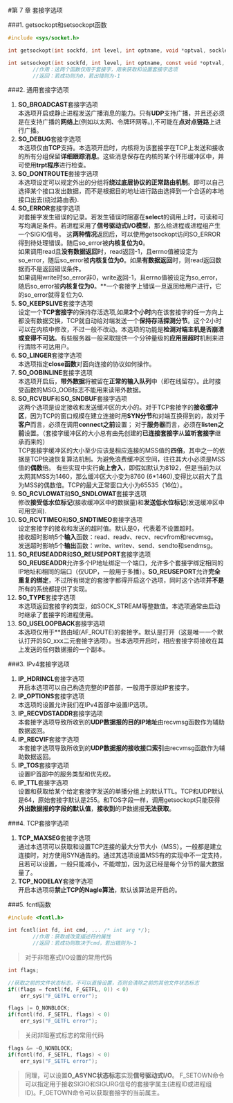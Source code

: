 #第 7 章  套接字选项


###1. getsockopt和setsockopt函数
```C
#include <sys/socket.h>

int getsockopt(int sockfd, int level, int optname, void *optval, socklen_t *optlen);

int setsockopt(int sockfd, int level, int optname, const void *optval, socklen_t optlen);
		//作用：这两个函数仅用于套接字，用来获取和设置套接字选项
		//返回：若成功则为0，若出错则为-1
```	


###2. 通用套接字选项
>
1. **SO_BROADCAST**套接字选项   
本选项开启或静止进程发送广播消息的能力。只有**UDP**支持广播，并且还必须是在支持广播的**网络上**(例如以太网、令牌环网等。),不可能在**点对点链路**上进行广播。   
2. **SO_DEBUG**套接字选项    
本选项仅由**TCP**支持。本选项开启时，内核将为该套接字在TCP上发送和接收的所有分组保留**详细跟踪消息**。这些消息保存在内核的某个环形缓冲区中，并可使用**trpt程序**进行检查。    
3. **SO_DONTROUTE**套接字选项   
本选项设定可以规定外出的分组将**绕过底层协议的正常路由机制**。即可以自己选择某个接口发出数据，而不是根据目的地址进行路由选择到一个合适的本地接口出去(绕过路由表).   
4. **SO_ERROR**套接字选项   
对套接字发生错误的记录。若发生错误时阻塞在**select**的调用上时，可读和可写均满足条件。若进程采用了**信号驱动式I/O模型**，那么给进程或进程组产生一个SIGIO信号。
这**两种情况**返回后，可以使用getsockopt访问SO_ERROR得到待处理错误。随后so_error被**内核复位为0**。  
如果调用read且**没有数据返回**时，read返回-1，且errno值被设定为so_error，随后so_error被**内核复位为0**。如果**有数据返回**时，则read返回数据而不是返回错误条件。   
如果调用write时so_error非0，write返回-1，且errno值被设定为so_error，随后so_error被**内核复位为0**。**一个套接字上错误一旦返回给用户进行，它的so_error就得复位为0.   
5. **SO_KEEPSLIVE**套接字选项   
设定一个**TCP套接字**的保持存活选项,如果**2个小时**内在该套接字的任一方向上都没有数据交换，TCP就自动给对端发送一个**保持存活探测分节**。这个2小时可以在内核中修改，不过一般不改动。本选项的功能是**检测对端主机是否崩溃或变得不可达**。有些服务器一般采取提供一个分钟量级的**应用层超时**机制来进行清除不可达用户。    
6. **SO_LINGER**套接字选项   
本选项指定**close函数**对面向连接的协议如何操作。    
7. **SO_OOBINLINE**套接字选项  
本选项开启后，**带外数据**将被留在**正常的输入队列**中（即在线留存）。此时接受函数的MSG_OOB标志不能用来读带外数据。   
8. **SO_RCVBUF**和**SO_SNDBUF**套接字选项  
这两个选项是设定接收和发送缓冲区的大小的。对于TCP套接字的**接收缓冲区**，因为TCP的窗口规模在建立连接时用**SYN分节**和对端互换得到的，故对于**客户**而言，必须在调用**connect之前**设置；
对于**服务器**而言，必须在**listen之前**设置。（套接字缓冲区的大小总有由先创建的**已连接套接字**从**监听套接字**继承而来的）    
TCP套接字缓冲区的大小至少应该是相应连接的MSS值的**四倍**，其中之一的依据是TCP快速恢复算法机制。为避免浪费缓冲区空间，往往其大小必须是MSS值的**偶数**倍。
有些实现中实行**向上舍入**，即假如默认为8192，但是当前为以太网其MSS为1460，那么缓冲区大小变为8760 (6*1460),变得比以前大了且为MSS的偶数倍。TCP的最大正常窗口大小为65535（16位）。
9. **SO_RCVLOWAT**和**SO_SNDLOWAT**套接字选项  
修改**接受低水位标记**(接收缓冲区中的数据量)和**发送低水位标记**(发送缓冲区中可用空间).     
10. **SO_RCVTIMEO**和**SO_SNDTIMEO**套接字选项  
设定套接字的接收和发送的超时值。默认是0，代表着不设置超时。      
接收超时影响5个**输入**函数：read、readv、recv、recvfrom和recvmsg。   
发送超时影响5个**输出**函数：write、writev、send、sendto和sendmsg。    
11. **SO_REUSEADDR**和**SO_REUSEPORT**套接字选项   
**SO_REUSEADDR**允许多个IP地址绑定一个端口，允许多个套接字绑定相同的IP地址和相同的端口（仅UDP，一般用于多播）。**SO_REUSEPORT**允许**完全重复的绑定**，不过所有绑定的套接字都得开启这个选项，同时这个选项**并不是**所有的系统都提供了实现。   
12. **SO_TYPE**套接字选项   
本选项返回套接字的类型，如SOCK_STREAM等整数值。本选项通常由启动时继承了套接字的进程使用。    
13. **SO_USELOOPBACK**套接字选项   
本选项仅用于**路由域(AF_ROUTE)的套接字。默认是打开（这是唯一一个默认打开的SO_xxx二元套接字选项）。当本选项开启时，相应套接字将接收在其上发送的任何数据报的一个副本。   


###3. IPv4套接字选项   
>
1. **IP_HDRINCL**套接字选项    
开启本选项可以自己构造完整的IP首部，一般用于原始IP套接字。   
2. **IP_OPTIONS**套接字选项  
本选项的设置允许我们在IPv4首部中设置IP选项。   
3. **IP_RECVDSTADDR**套接字选项   
本套接字选项导致所收到的**UDP数据报的目的IP地址**由recvmsg函数作为辅助数据返回。   
4. **IP_RECVIF**套接字选项  
本套接字选项导致所收到的**UDP数据报的接收接口索引**由recvmsg函数作为辅助数据返回。    
5. **IP_TOS**套接字选项   
设置IP首部中的服务类型和优先权。    
6. **IP_TTL**套接字选项   
设置和获取给某个给定套接字发送的单播分组上的默认TTL。TCP和UDP默认是64，原始套接字默认是255。和TOS字段一样，调用getsockopt只能获得**外出数据报的字段的默认值**，**接收到**的IP数据报**无法获取**。     


###4. TCP套接字选项  
>
1. **TCP_MAXSEG**套接字选项   
通过本选项可以获取和设置TCP连接的最大分节大小（MSS）。一般都是建立连接时，对方使用SYN通告的。通过其选项设置MSS有的实现中不一定支持，且若可以设置，一般只能减小，不能增加，因为这已经是每个分节的最大数据量了。   
2. **TCP_NODELAY**套接字选项   
开启本选项将**禁止TCP的Nagle算法**，默认该算法是开启的。   


###5. fcntl函数  
```C
#include <fcntl.h>

int fcntl(int fd, int cmd, ... /* int arg */);
		//作用：获取或改变描述符的属性
		//返回：若成功则取决于cmd，若出错则为-1
```

> 对于非阻塞式I/O设置的常用代码    

```C
int flags;

//获取之前的文件状态标志，不可以直接设置，否则会清除之前的其他文件状态标志   
if((flags = fcntl(fd, F_GETFL, 0)) < 0)
	err_sys("F_GETFL error");

flags |= O_NONBLOCK;  
if(fcntl(fd, F_SETFL, flags) < 0)
	err_sys("F_GETFL error");

```

> 关闭非阻塞式标志的常用代码   

```C
flags &= ~O_NONBLOCK;
if(fcntl(fd, F_SETFL, flags) < 0)
	err_sys("F_SETFL error");
```

> 同理，可以设置**O_ASYNC状态标志**实现**信号驱动式I/O**。 F_SETOWN命令可以指定用于接收SIGIO和SIGURG信号的套接字属主(进程ID或进程组ID)。F_GETOWN命令可以获取套接字的当前属主。   

















